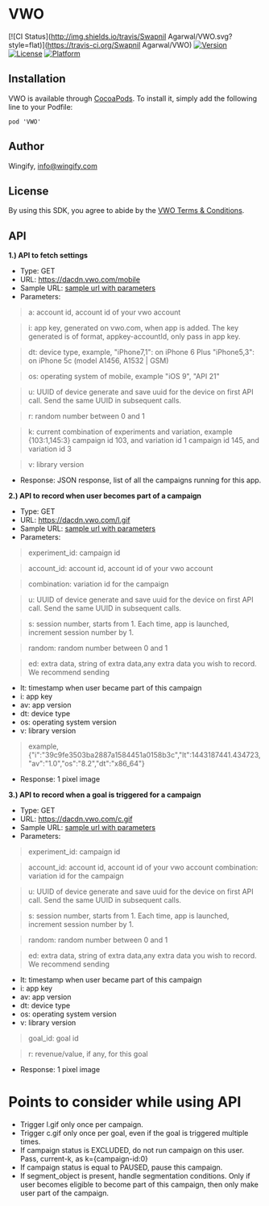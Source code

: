 # VWO

[![CI Status](http://img.shields.io/travis/Swapnil Agarwal/VWO.svg?style=flat)](https://travis-ci.org/Swapnil Agarwal/VWO)
[![Version](https://img.shields.io/cocoapods/v/VWO.svg?style=flat)](http://cocoapods.org/pods/VWO)
[![License](https://img.shields.io/cocoapods/l/VWO.svg?style=flat)](http://cocoapods.org/pods/VWO)
[![Platform](https://img.shields.io/cocoapods/p/VWO.svg?style=flat)](http://cocoapods.org/pods/VWO)

## Installation
VWO is available through [CocoaPods](http://cocoapods.org). To install
it, simply add the following line to your Podfile:

```
pod 'VWO'
```

## Author

Wingify, info@wingify.com

## License

By using this SDK, you agree to abide by the [VWO Terms & Conditions](http://vwo.com/terms-conditions).

## API
**1.) API to fetch settings**

* Type: GET
* URL: https://dacdn.vwo.com/mobile
* Sample URL: [sample url with parameters](https://dacdn.vwo.com/mobile?a=10&dt=x86_64&i=cccf243b3e2b18b4bdfbad0a8d2b1f2b&k=%7B%2234%22%3A%222%22%2C%2229%22%3A%221%22%2C%2237%22%3A%223%22%2C%2228%22%3A%221%22%2C%2231%22%3A%221%22%7D&os=9.1&r=0.1312175181839697&u=1F4140267B594340AFEA983544A8E985&v=1.4.4)
* Parameters:

>a: account id, account id of your vwo account

>i: app key, generated on vwo.com, when app is added. The key generated is of format, appkey-accountId, only pass in app key.

>dt: device type, example, 
	"iPhone7,1": on iPhone 6 Plus
	"iPhone5,3": on iPhone 5c (model A1456, A1532 | GSM)

>os: operating system of mobile, example
	"iOS 9", "API 21"

>u: UUID of device
	generate and save uuid for the device on first API call. Send the same UUID in subsequent calls.

>r: random number between 0 and 1

>k: current combination of experiments and variation, example
	{103:1,145:3}
	campaign id 103, and variation id 1
	campaign id 145, and variation id 3

>v: library version

* Response:
JSON response, list of all the campaigns running for this app.

**2.) API to record when user becomes part of a campaign**

* Type: GET
* URL: https://dacdn.vwo.com/l.gif
* Sample URL: [sample url with parameters](http://dacdn.vwo.com/l.gif?account_id=1&combination=2&ed=%7B%22i%22%3A%2239c9fe3503ba2887a1584451a0158b3c%22%2C%22lt%22%3A1443187441.434723%2C%22av%22%3A%221.0%22%2C%22os%22%3A%228.2%22%2C%22dt%22%3A%22x86_64%22%7D&experiment_id=151&random=0.5582756186175513&s=2&u=BD652F8E-7684-45CB-A9AF-66B7EE18337A)
* Parameters:

>experiment_id: campaign id

>account_id: account id, account id of your vwo account

>combination: variation id for the campaign

>u: UUID of device
	generate and save uuid for the device on first API call. Send the same UUID in subsequent calls.

>s: session number, starts from 1. 
	Each time, app is launched, increment session number by 1.

>random: random number between 0 and 1

>ed: extra data, string of extra data,any extra data you wish to record. We recommend sending
>	
 * lt: timestamp when user became part of this campaign
 * i: app key
 * av: app version
 * dt: device type
 * os: operating system version	
 * v: library version
 
>example, {"i":"39c9fe3503ba2887a1584451a0158b3c","lt":1443187441.434723,"av":"1.0","os":"8.2","dt":"x86_64"}

* Response:
1 pixel image


**3.) API to record when a goal is triggered for a campaign**

* Type: GET
* URL: https://dacdn.vwo.com/c.gif
* Sample URL: [sample url with parameters](http://dacdn.vwo.com/c.gif?account_id=1&combination=2&ed=%7B%22i%22%3A%2239c9fe3503ba2887a1584451a0158b3c%22%2C%22lt%22%3A1443187450.503595%2C%22av%22%3A%221.0%22%2C%22os%22%3A%228.2%22%2C%22dt%22%3A%22x86_64%22%7D&experiment_id=151&goal_id=1&random=0.1486650517436979&s=2&u=BD652F8E-7684-45CB-A9AF-66B7EE18337A)
* Parameters:

>experiment_id: campaign id

>account_id: account id, account id of your vwo account
combination: variation id for the campaign

>u: UUID of device
	generate and save uuid for the device on first API call. Send the same UUID in subsequent calls.

>s: session number, starts from 1. 
	Each time, app is launched, increment session number by 1.

>random: random number between 0 and 1

>ed: extra data, string of extra data,any extra data you wish to record. We recommend sending
>	
 * lt: timestamp when user became part of this campaign
 * i: app key
 * av: app version
 * dt: device type
 * os: operating system version
 * v: library version

>goal_id: goal id

>r: revenue/value, if any, for this goal

* Response:
1 pixel image

# Points to consider while using API 

* Trigger l.gif only once per campaign.
* Trigger c.gif only once per goal, even if the goal is triggered multiple times.
* If campaign status is EXCLUDED, do not run campaign on this user. Pass, current-k, as k={campaign-id:0}
* If campaign status is equal to PAUSED, pause this campaign.
* If segment_object is present, handle segmentation conditions. Only if user becomes eligible to become part of this campaign, then only make user part of the campaign.